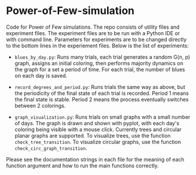 # Power-of-Few-simulation
Code for Power of Few simulations. The repo consists of utility files and experiment files.
The experiment files are to be run with a Python IDE or with command line.
Parameters for experiments are to be changed directly to the bottom lines in the experiement files.
Below is the list of experiments:

- `blues_by_day.py`: Runs many trials, each trial generates a random G(n, p) graph, assigns an initial coloring, then performs majority dynamics on the graph for a set a period of time. For each trial, the number of blues on each day is saved.

- `record_degrees_and_period.py`: Runs trials the same way as above, but the periodicity of the final state of each trial is recorded. Period 1 means the final state is stable. Period 2 means the process eventually switches between 2 colorings.

- `graph_visualization.py`: Runs trials on small graphs with a small number of days. The graph is drawn and shown with pyplot, with each day's coloring being visible with a mouse click. Currently trees and circular planar graphs are supported. To visualize trees, use the function `check_tree_transition`. To visualize circular graphs, use the function `check_circ_graph_transition`.

Please see the documentation strings in each file for the meaning of each function argument and how to run the main functions correctly.
